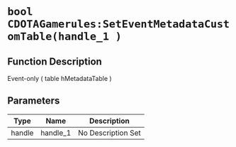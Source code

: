 # `bool CDOTAGamerules:SetEventMetadataCustomTable(handle_1 )`
## Function Description
Event-only ( table hMetadataTable )
## Parameters
Type|Name|Description
--|--|--
handle|handle_1|No Description Set
